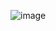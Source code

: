 ![image](https://github.com/Abhishek51882/coin_scraper/assets/51771989/4a51a48f-5581-4149-9d7d-3c856979ff1c)
